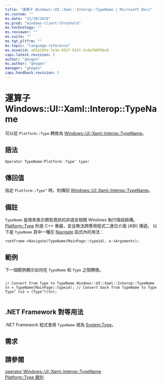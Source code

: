 ```yaml
---
title: "運算子 Windows::UI::Xaml::Interop::TypeName | Microsoft Docs"
ms.custom: ""
ms.date: "12/30/2016"
ms.prod: "windows-client-threshold"
ms.technology: ""
ms.reviewer: ""
ms.suite: ""
ms.tgt_pltfrm: ""
ms.topic: "language-reference"
ms.assetid: a65a105e-7e3a-452f-932f-2cdaf00fbba5
caps.latest.revision: 5
author: "ghogen"
ms.author: "ghogen"
manager: "ghogen"
caps.handback.revision: 5
---
```

# 運算子 Windows::UI::Xaml::Interop::TypeName
可以從 `Platform::Type` 轉換為 [Windows::UI::Xaml::Interop::TypeName](http://msdn.microsoft.com/library/windows/apps/windows.ui.xaml.interop.typename.aspx)。  
  
## 語法  
  
```cpp  
Operator TypeName(Platform::Type^ type)  
```  
  
## 傳回值  
 指定 `Platform::Type^` 時，則傳回 [Windows::UI::Xaml::Interop::TypeName](http://msdn.microsoft.com/library/windows/apps/windows.ui.xaml.interop.typename.aspx)。  
  
## 備註  
 `TypeName` 是用來表示類型資訊的非語言相關 Windows 執行階段結構。[Platform::Type](../cppcx/platform-type-class.md) 則是 C\+\+ 專屬，並且無法跨應用程式二進位介面 \(ABI\) 傳遞。 以下是 `TypeName` 其中一種在 [Navigate](http://msdn.microsoft.com/library/windows/apps/hh702394.aspx) 函式內的用法：  
  
```  
rootFrame->Navigate(TypeName(MainPage::typeid), e->Arguments);  
```  
  
## 範例  
 下一個範例顯示如何在 `TypeName` 和 `Type` 之間轉換。  
  
```  
  
// Convert from Type to TypeName Windows::UI::Xaml::Interop::TypeName tn = TypeName(MainPage::typeid); // Convert back from TypeName to Type Type^ tx2 = (Type^)(tn);  
  
```  
  
## .NET Framework 對等用法  
 .NET Framework 程式會將 `TypeName` 視為 [System.Type](assetId:///System.Type?qualifyHint=False&amp;autoUpgrade=True)。  
  
## 需求  
  
## 請參閱  
 [operator Windows::UI::Xaml::Interop::TypeName](../cppcx/operator-subtractwindows-ui-xaml-interop-typename.md)   
 [Platform::Type 類別](../cppcx/platform-type-class.md)